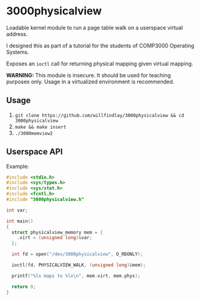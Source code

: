 # 3000physicalview

Loadable kernel module to run a page table walk on a userspace virtual address.

I designed this as part of a tutorial for the students of COMP3000 Operating Systems.

Exposes an `ioctl` call for returning physical mapping given virtual mapping.

**WARNING:** This module is insecure. It should be used for teaching purposes only. Usage in a virtualized environment is recommended.

## Usage

1. `git clone https://github.com/willfindlay/3000physicalview && cd 3000physicalview`
1. `make && make insert`
1. `./3000memview2`

## Userspace API

Example:

```c
#include <stdio.h>
#include <sys/types.h>
#include <sys/stat.h>
#include <fcntl.h>
#include "3000physicalview.h"

int var;

int main()
{
  struct physicalview_memory mem = {
    .virt = (unsigned long)&var;
  };

  int fd = open("/dev/3000physicalview", O_RDONLY);

  ioctl(fd, PHYSICALVIEW_WALK, (unsigned long)&mem);

  printf("%lx maps to %lx\n", mem.virt, mem.phys);

  return 0;
}
```

